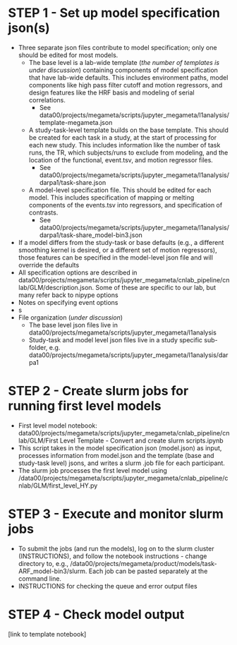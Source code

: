 # STEP 1 - Set up model specification json(s) 
* Three separate json files contribute to model specification; only one should be edited for most models. 
  * The base level is a lab-wide template (*the number of templates is under discussion*) containing components of model specification that have lab-wide defaults. This includes environment paths, model components like high pass filter cutoff and motion regressors, and design features like the HRF basis and modeling of serial correlations.
    * See data00/projects/megameta/scripts/jupyter_megameta/l1analysis/template-megameta.json
  * A study-task-level template builds on the base template. This should be created for each task in a study, at the start of processing for each new study. This includes information like the number of task runs, the TR, which subjects/runs to exclude from modeling, and the location of the functional, event.tsv, and motion regressor files. 
    * See data00/projects/megameta/scripts/jupyter_megameta/l1analysis/darpa1/task-share.json
  * A model-level specification file. This should be edited for each model. This includes specification of mapping or melting components of the events.tsv into regressors, and specification of contrasts.
    * See data00/projects/megameta/scripts/jupyter_megameta/l1analysis/darpa1/task-share_model-bin3.json
 * If a model differs from the study-task or base defaults (e.g., a different smoothing kernel is desired, or a different set of motion regressors), those features can be specified in the model-level json file and will override the defaults 
 * All specification options are described in data00/projects/megameta/scripts/jupyter_megameta/cnlab_pipeline/cnlab/GLM/description.json. Some of these are specific to our lab, but many refer back to nipype options
  * Notes on specifying event options
   * s
* File organization (*under discussion*)
  * The base level json files live in data00/projects/megameta/scripts/jupyter_megameta/l1analysis
  * Study-task and model level json files live in a study specific sub-folder, e.g. data00/projects/megameta/scripts/jupyter_megameta/l1analysis/darpa1

 
# STEP 2 - Create slurm jobs for running first level models
* First level model notebook: data00/projects/megameta/scripts/jupyter_megameta/cnlab_pipeline/cnlab/GLM/First Level Template - Convert and create slurm scripts.ipynb
* This script takes in the model specification json (model.json) as input, processes information from model.json and the template (base and study-task level) jsons, and writes a slurm .job file for each participant. 
* The slurm job processes the first level model using /data00/projects/megameta/scripts/jupyter_megameta/cnlab_pipeline/cnlab/GLM/first_level_HY.py 


# STEP 3 - Execute and monitor slurm jobs 
* To submit the jobs (and run the models), log on to the slurm cluster (INSTRUCTIONS), and follow the notebook instructions - change directory to, e.g., /data00/projects/megameta/product/models/task-ARF_model-bin3/slurm. Each job can be pasted separately at the command line. 
* INSTRUCTIONS for checking the queue and error output files 


# STEP 4 - Check model output 
[link to template notebook]










